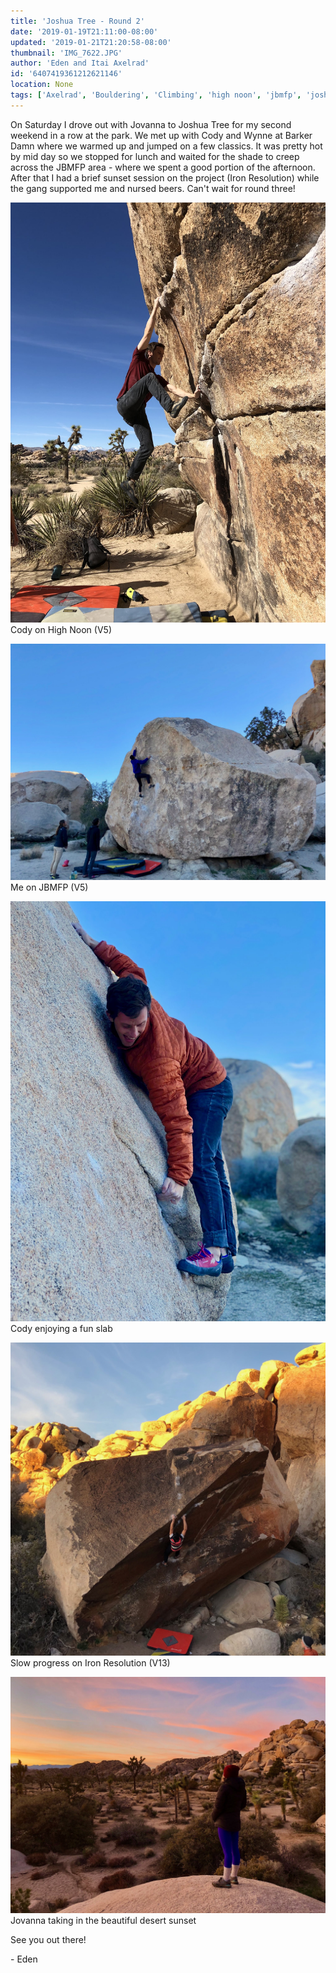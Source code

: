 ```yaml
---
title: 'Joshua Tree - Round 2'
date: '2019-01-19T21:11:00-08:00'
updated: '2019-01-21T21:20:58-08:00'
thumbnail: 'IMG_7622.JPG'
author: 'Eden and Itai Axelrad'
id: '6407419361212621146'
location: None
tags: ['Axelrad', 'Bouldering', 'Climbing', 'high noon', 'jbmfp', 'joshua tree', 'sunset']
---
```

On Saturday I drove out with Jovanna to Joshua Tree for my second weekend in a row at the park. We met up with Cody and Wynne at Barker Damn where we warmed up and jumped on a few classics. It was pretty hot by mid day so we stopped for lunch and waited for the shade to creep across the JBMFP area - where we spent a good portion of the afternoon. After that I had a brief sunset session on the project (Iron Resolution) while the gang supported me and nursed beers. Can't wait for round three!

![image alt](/images/IMG_7622.JPG)Cody on High Noon (V5)

![image alt](/images/IMG_7640%202.jpg)Me on JBMFP (V5)

![image alt](/images/IMG_7661%202.jpg)Cody enjoying a fun slab

![image alt](/images/IMG_3110%202.jpg)Slow progress on Iron Resolution (V13)

![image alt](/images/IMG_7668%202.jpg)Jovanna taking in the beautiful desert sunset

See you out there!

\- Eden
